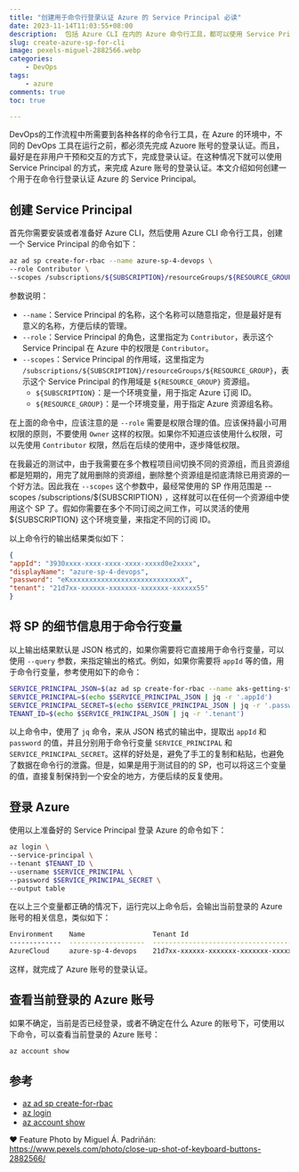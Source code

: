 ```yaml
---
title: "创建用于命令行登录认证 Azure 的 Service Principal 必读"
date: 2023-11-14T11:03:55+08:00
description:  包括 Azure CLI 在内的 Azure 命令行工具，都可以使用 Service Principal 的方式，来完成 Azure 账号的登录认证。本文介绍如何创建一个用于在命令行登录认证 Azure 的 Service Principal。
slug: create-azure-sp-for-cli
image: pexels-miguel-2882566.webp
categories:
    - DevOps
tags:
    - azure
comments: true
toc: true

---
```


DevOps的工作流程中所需要到各种各样的命令行工具，在 Azure 的环境中，不同的 DevOps 工具在运行之前，都必须先完成 Azuore 账号的登录认证。而且，最好是在非用户干预和交互的方式下，完成登录认证。在这种情况下就可以使用 Service Principal 的方式，来完成 Azure 账号的登录认证。本文介绍如何创建一个用于在命令行登录认证 Azure 的 Service Principal。

## 创建 Service Principal

首先你需要安装或者准备好 Azure CLI，然后使用 Azure CLI 命令行工具，创建一个 Service Principal 的命令如下：

```bash
az ad sp create-for-rbac --name azure-sp-4-devops \
--role Contributor \
--scopes /subscriptions/${SUBSCRIPTION}/resourceGroups/${RESOURCE_GROUP}
```

参数说明：

- `--name`：Service Principal 的名称，这个名称可以随意指定，但是最好是有意义的名称，方便后续的管理。
- `--role`：Service Principal 的角色，这里指定为 `Contributor`，表示这个 Service Principal 在 Azure 中的权限是 `Contributor`。
- `--scopes`：Service Principal 的作用域，这里指定为 `/subscriptions/${SUBSCRIPTION}/resourceGroups/${RESOURCE_GROUP}`，表示这个 Service Principal 的作用域是 `${RESOURCE_GROUP}` 资源组。
  - `${SUBSCRIPTION}`：是一个环境变量，用于指定 Azure 订阅 ID。
  - `${RESOURCE_GROUP}`：是一个环境变量，用于指定 Azure 资源组名称。

在上面的命令中，应该注意的是 `--role` 需要是权限合理的值。应该保持最小可用权限的原则，不要使用 `Owner` 这样的权限。如果你不知道应该使用什么权限，可以先使用 `Contributor` 权限，然后在后续的使用中，逐步降低权限。

在我最近的测试中，由于我需要在多个教程项目间切换不同的资源组，而且资源组都是短期的，用完了就用删除的资源组，删除整个资源组是彻底清除已用资源的一个好方法。因此我在 `--scopes` 这个参数中，最经常使用的 SP 作用范围是 --scopes /subscriptions/${SUBSCRIPTION} ，这样就可以在任何一个资源组中使用这个 SP 了。假如你需要在多个不同订阅之间工作，可以灵活的使用 ${SUBSCRIPTION} 这个环境变量，来指定不同的订阅 ID。

以上命令行的输出结果类似如下：

```json
{
"appId": "3930xxxx-xxxx-xxxx-xxxx-xxxxd0e2xxxx",
"displayName": "azure-sp-4-devops",
"password": "eKxxxxxxxxxxxxxxxxxxxxxxxxxxxxX",
"tenant": "21d7xx-xxxxxx-xxxxxxx-xxxxxxx-xxxxxx55"
}
```

## 将 SP 的细节信息用于命令行变量

以上输出结果默认是 JSON 格式的，如果你需要将它直接用于命令行变量，可以使用 `--query` 参数，来指定输出的格式。例如，如果你需要将 `appId` 等的值，用于命令行变量，参考使用如下的命令：

```bash
SERVICE_PRINCIPAL_JSON=$(az ad sp create-for-rbac --name aks-getting-started-sp --role Contributor --scopes /subscriptions/${SUBSCRIPTION} -o json)
SERVICE_PRINCIPAL=$(echo $SERVICE_PRINCIPAL_JSON | jq -r '.appId')
SERVICE_PRINCIPAL_SECRET=$(echo $SERVICE_PRINCIPAL_JSON | jq -r '.password')
TENANT_ID=$(echo $SERVICE_PRINCIPAL_JSON | jq -r '.tenant')
```

以上命令中，使用了 `jq` 命令，来从 JSON 格式的输出中，提取出 `appId` 和 `password` 的值，并且分别用于命令行变量 `SERVICE_PRINCIPAL` 和 `SERVICE_PRINCIPAL_SECRET`。这样的好处是，避免了手工的复制和粘贴，也避免了数据在命令行的泄露。但是，如果是用于测试目的的 SP，也可以将这三个变量的值，直接复制保持到一个安全的地方，方便后续的反复使用。

## 登录 Azure

使用以上准备好的 Service Principal 登录 Azure 的命令如下：

```bash
az login \
--service-principal \
--tenant $TENANT_ID \
--username $SERVICE_PRINCIPAL \
--password $SERVICE_PRINCIPAL_SECRET \
--output table
```

在以上三个变量都正确的情况下，运行完以上命令后，会输出当前登录的 Azure 账号的相关信息，类似如下：

```bash
Environment    Name                 Tenant Id                             Subscription Id                        State    Is Default
-------------  -------------------  ------------------------------------  ------------------------------------  -------  -----------
AzureCloud     azure-sp-4-devops    21d7xx-xxxxxx-xxxxxxx-xxxxxxx-xxxxxx55  3930xxxx-xxxx-xxxx-xxxx-xxxxd0e2xxxx  Enabled  True
```

这样，就完成了 Azure 账号的登录认证。

## 查看当前登录的 Azure 账号

如果不确定，当前是否已经登录，或者不确定在什么 Azure 的账号下，可使用以下命令，可以查看当前登录的 Azure 账号：

```bash
az account show
```

## 参考

- [az ad sp create-for-rbac](https://docs.microsoft.com/en-us/cli/azure/ad/sp?view=azure-cli-latest#az-ad-sp-create-for-rbac)
- [az login](https://docs.microsoft.com/en-us/cli/azure/reference-index?view=azure-cli-latest#az-login)
- [az account show](https://docs.microsoft.com/en-us/cli/azure/reference-index?view=azure-cli-latest#az-account-show)


❤️ Feature Photo by Miguel Á. Padriñán: <https://www.pexels.com/photo/close-up-shot-of-keyboard-buttons-2882566/>
